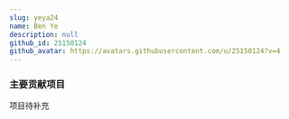 ```yaml
---
slug: yeya24
name: Ben Ye
description: null
github_id: 25150124
github_avatar: https://avatars.githubusercontent.com/u/25150124?v=4
---
```


### 主要贡献项目

项目待补充
